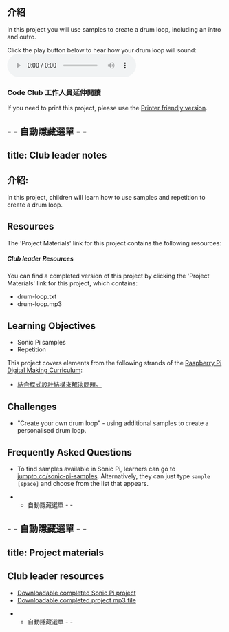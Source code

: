 ## 介紹

In this project you will use samples to create a drum loop, including an intro and outro.

<div id="audio-preview" class="pdf-hidden">
  Click the play button below to hear how your drum loop will sound: <audio controls preload> <source src="resources/drum-loop.mp3" type="audio/mpeg"> Your browser does not support the <code>audio</code> element. </audio>
</div>

### Code Club 工作人員延伸閱讀

If you need to print this project, please use the [Printer friendly version](https://projects.raspberrypi.org/en/projects/drum-loop/print).

## - - 自動隱藏選單 - -

## title: Club leader notes

## 介紹:

In this project, children will learn how to use samples and repetition to create a drum loop.

## Resources

The 'Project Materials' link for this project contains the following resources:

##### Club leader Resources

You can find a completed version of this project by clicking the 'Project Materials' link for this project, which contains:

* drum-loop.txt
* drum-loop.mp3

## Learning Objectives

* Sonic Pi samples
* Repetition

This project covers elements from the following strands of the [Raspberry Pi Digital Making Curriculum](http://rpf.io/curriculum):

* [結合程式設計結構來解決問題。](https://www.raspberrypi.org/curriculum/programming/builder)

## Challenges

* "Create your own drum loop" - using additional samples to create a personalised drum loop.

## Frequently Asked Questions

* To find samples available in Sonic Pi, learners can go to [jumpto.cc/sonic-pi-samples](http://jumpto.cc/sonic-pi-samples). Alternatively, they can just type `sample [space]` and choose from the list that appears.

- - 自動隱藏選單 - -

## - - 自動隱藏選單 - -

## title: Project materials

## Club leader resources

* [Downloadable completed Sonic Pi project](resources/drum-loop.txt)
* [Downloadable completed project mp3 file](resources/drum-loop.mp3)

- - 自動隱藏選單 - -